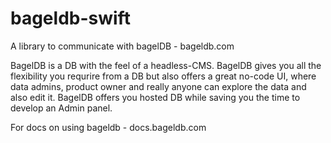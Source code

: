 # bageldb-swift

A library to communicate with bagelDB - bageldb.com

BagelDB is a DB with the feel of a headless-CMS. BagelDB gives you all the flexibility you requrire from a DB but also offers a great no-code UI, where data admins, product owner and really anyone can explore the data and also edit it. BagelDB offers you hosted DB while saving you the time to develop an Admin panel.

For docs on using bageldb - docs.bageldb.com
